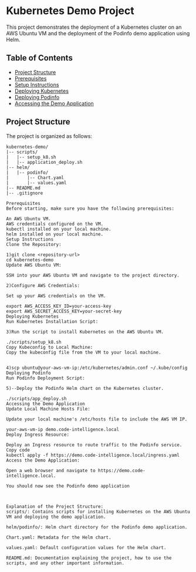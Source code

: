 # Kubernetes Demo Project

This project demonstrates the deployment of a Kubernetes cluster on an AWS Ubuntu VM and the deployment of the Podinfo demo application using Helm.

## Table of Contents

- [Project Structure](#project-structure)
- [Prerequisites](#prerequisites)
- [Setup Instructions](#setup-instructions)
- [Deploying Kubernetes](#deploying-kubernetes)
- [Deploying Podinfo](#deploying-podinfo)
- [Accessing the Demo Application](#accessing-the-demo-application)

## Project Structure

The project is organized as follows:

```plaintext
kubernetes-demo/
|-- scripts/
|   |-- setup_k8.sh
|   |-- application_deploy.sh
|-- helm/
|   |-- podinfo/
|       |-- Chart.yaml
|       |-- values.yaml
|-- README.md
|-- .gitignore

Prerequisites
Before starting, make sure you have the following prerequisites:

An AWS Ubuntu VM.
AWS credentials configured on the VM.
kubectl installed on your local machine.
helm installed on your local machine.
Setup Instructions
Clone the Repository:

1)git clone <repository-url>
cd kubernetes-demo
Update AWS Ubuntu VM:

SSH into your AWS Ubuntu VM and navigate to the project directory.

2)Configure AWS Credentials:

Set up your AWS credentials on the VM.

export AWS_ACCESS_KEY_ID=your-access-key
export AWS_SECRET_ACCESS_KEY=your-secret-key
Deploying Kubernetes
Run Kubernetes Installation Script:

3)Run the script to install Kubernetes on the AWS Ubuntu VM.

./scripts/setup_k8.sh
Copy Kubeconfig to Local Machine:
Copy the kubeconfig file from the VM to your local machine.


4)scp ubuntu@your-aws-vm-ip:/etc/kubernetes/admin.conf ~/.kube/config
Deploying Podinfo
Run Podinfo Deployment Script:

5)--Deploy the Podinfo Helm chart on the Kubernetes cluster.

./scripts/app_deploy.sh
Accessing the Demo Application
Update Local Machine Hosts File:

Update your local machine's /etc/hosts file to include the AWS VM IP.

your-aws-vm-ip demo.code-intelligence.local
Deploy Ingress Resource:

Deploy an Ingress resource to route traffic to the Podinfo service.
Copy code
kubectl apply -f https://demo.code-intelligence.local/ingress.yaml
Access the Demo Application:

Open a web browser and navigate to https://demo.code-intelligence.local.

You should now see the Podinfo demo application



Explanation of the Project Structure:
scripts/: Contains scripts for installing Kubernetes on the AWS Ubuntu VM and deploying the demo application.

helm/podinfo/: Helm chart directory for the Podinfo demo application.

Chart.yaml: Metadata for the Helm chart.

values.yaml: Default configuration values for the Helm chart.

README.md: Documentation explaining the project, how to use the scripts, and any other important information.